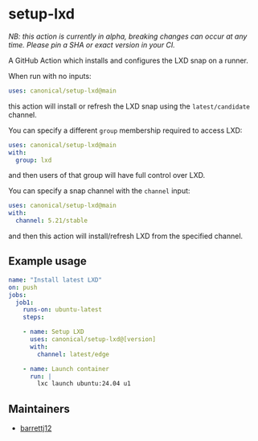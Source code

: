 # setup-lxd

*NB: this action is currently in alpha, breaking changes can occur at any time.
Please pin a SHA or exact version in your CI.*

A GitHub Action which installs and configures the LXD snap on a runner.

When run with no inputs:
```yaml
uses: canonical/setup-lxd@main
```
this action will install or refresh the LXD snap using the `latest/candidate` channel.

You can specify a different `group` membership required to access LXD:
```yaml
uses: canonical/setup-lxd@main
with:
  group: lxd
```
and then users of that group will have full control over LXD.

You can specify a snap channel with the `channel` input:
```yaml
uses: canonical/setup-lxd@main
with:
  channel: 5.21/stable
```
and then this action will install/refresh LXD from the specified channel.

## Example usage

```yaml
name: "Install latest LXD"
on: push
jobs:
  job1:
    runs-on: ubuntu-latest
    steps:

    - name: Setup LXD
      uses: canonical/setup-lxd@[version]
      with:
        channel: latest/edge

    - name: Launch container
      run: |
        lxc launch ubuntu:24.04 u1
```

## Maintainers

- [barrettj12](https://github.com/barrettj12)
